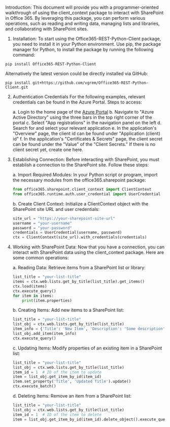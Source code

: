 Introduction:
This document will provide you with a programmer-oriented walkthrough of using the client_context package to interact with SharePoint in Office 365. By leveraging this package, you can perform various operations, such as reading and writing data, managing lists and libraries, and collaborating with SharePoint sites.

1. Installation:
To start using the Office365-REST-Python-Client package, you need to install it in your Python environment. Use pip, the package manager for Python, to install the package by running the following command:
```
pip install Office365-REST-Python-Client
```

Alternatively the latest version could be directly installed via GitHub:
```
pip install git+https://github.com/vgrem/Office365-REST-Python-Client.git
```

2. Authentication Credentials
For the following examples, relevant credentials can be found in the Azure Portal.
Steps to access:

    a. Login to the home page of the [Azure Portal](https://portal.azure.com/#home)
    b. Navigate to "Azure Active Directory" using the three bars in the top right corner of the portal
    c. Select "App registrations" in the navigation panel on the left
    d. Search for and select your relevant application
    e. In the application's "Overview" page, the client id can be found under "Application (client) id"
    f. In the application's "Certificates & Secrets" page, the client secret can be found under the "Value" of the "Client Secrets." If there is no client secret yet, create one here.

3. Establishing Connection:
Before interacting with SharePoint, you must establish a connection to the SharePoint site. Follow these steps:

    a. Import Required Modules:
    In your Python script or program, import the necessary modules from the office365.sharepoint package:
    ```python
    from office365.sharepoint.client_context import ClientContext
    from office365.runtime.auth.user_credential import UserCredential
    ```

    b. Create Client Context:
    Initialize a ClientContext object with the SharePoint site URL and user credentials:
    ```python
    site_url = "https://your-sharepoint-site-url"
    username = "your-username"
    password = "your-password"
    credentials = UserCredential(username, password)
    ctx = ClientContext(site_url).with_credentials(credentials)
    ```

4. Working with SharePoint Data:
Now that you have a connection, you can interact with SharePoint data using the client_context package. Here are some common operations:

    a. Reading Data:
    Retrieve items from a SharePoint list or library:
    ```python
    list_title = "your-list-title"
    items = ctx.web.lists.get_by_title(list_title).get_items()
    ctx.load(items)
    ctx.execute_query()
    for item in items:
        print(item.properties)
    ```

    b. Creating Items:
    Add new items to a SharePoint list:
    ```python
    list_title = "your-list-title"
    list_obj = ctx.web.lists.get_by_title(list_title)
    item_info = {'Title': 'New Item', 'Description': 'Some description'}
    list_obj.add_item(item_info)
    ctx.execute_query()
    ```

    c. Updating Items:
    Modify properties of an existing item in a SharePoint list:
    ```python
    list_title = "your-list-title"
    list_obj = ctx.web.lists.get_by_title(list_title)
    item_id = 1  # ID of the item to update
    item = list_obj.get_item_by_id(item_id)
    item.set_property('Title', 'Updated Title').update()
    ctx.execute_batch()
    ```

    d. Deleting Items:
    Remove an item from a SharePoint list:
    ```python
    list_title = "your-list-title"
    list_obj = ctx.web.lists.get_by_title(list_title)
    item_id = 1  # ID of the item to delete
    item = list_obj.get_item_by_id(item_id).delete_object().execute_query()
    ```

